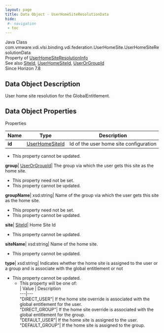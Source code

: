 ```yaml
---
layout: page
title: Data Object - UserHomeSiteResolutionData
hide:
 #- navigation
 - toc
---
```






Java Class
    com.vmware.vdi.vlsi.binding.vdi.federation.UserHomeSite.UserHomeSiteResolutionData  
Property of
     [UserHomeSiteResolutionInfo](vdi.federation.UserHomeSite.UserHomeSiteResolutionInfo.md#field_detail)  
See also
     [SiteId](vdi.entity.SiteId.md), [UserHomeSiteId](vdi.entity.UserHomeSiteId.md), [UserOrGroupId](vdi.entity.UserOrGroupId.md)  
Since 
    Horizon 7.8

## Data Object Description 

User home site resolution for the GlobalEntitlement. 

## Data Object Properties

Properties

Name |  Type |  Description   
---|---|---  
**id**| [UserHomeSiteId](vdi.entity.UserHomeSiteId.md)|  Id of the user home site configuration   


* This property cannot be updated.

  
**group**| [UserOrGroupId](vdi.entity.UserOrGroupId.md)|  The group via which the user gets this site as the home site.   


* This property need not be set.
* This property cannot be updated.

  
**groupName**|  xsd:string|  Name of the group via which the user gets this site as the home site.   


* This property need not be set.
* This property cannot be updated.

  
**site**| [SiteId](vdi.entity.SiteId.md)|  Home Site Id   


* This property cannot be updated.

  
**siteName**|  xsd:string|  Name of the home site.   


* This property cannot be updated.

  
**type**|  xsd:string|  Indicates whether the home site is assigned to the user or a group and is associate with the global entitlement or not   


* This property cannot be updated.
  * This property will be one of:  
|  Value |  Description   
---|---  
"DIRECT_USER"| If the home site override is associated with the global entitlement for the user.  
"DIRECT_GROUP"| If the home site override is associated with the global entitlement for the group.  
"DEFAULT_USER"| If the home site is assigned to the user.  
"DEFAULT_GROUP"| If the home site is assigned to the group.  

  
  
  

  
  

